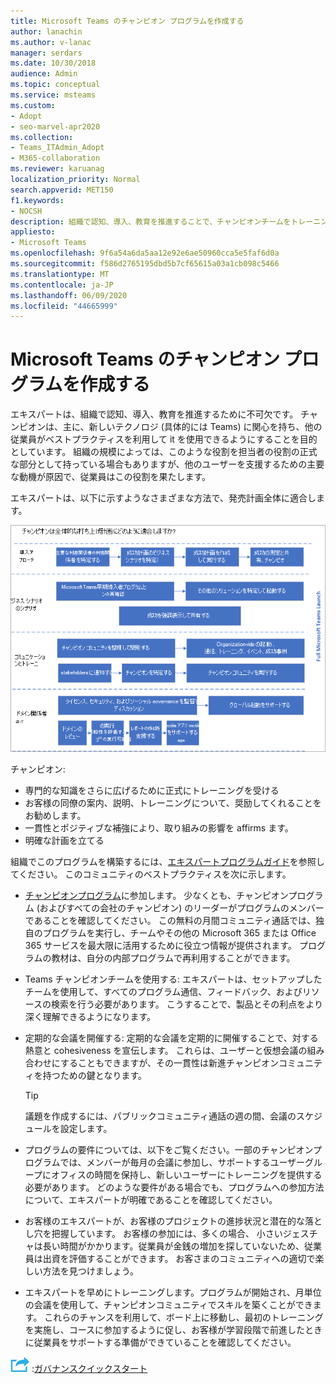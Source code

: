 ```yaml
---
title: Microsoft Teams のチャンピオン プログラムを作成する
author: lanachin
ms.author: v-lanac
manager: serdars
ms.date: 10/30/2018
audience: Admin
ms.topic: conceptual
ms.service: msteams
ms.custom:
- Adopt
- seo-marvel-apr2020
ms.collection:
- Teams_ITAdmin_Adopt
- M365-collaboration
ms.reviewer: karuanag
localization_priority: Normal
search.appverid: MET150
f1.keywords:
- NOCSH
description: 組織で認知、導入、教育を推進することで、チャンピオンチームをトレーニングしてチームの導入を促進する方法について説明します。
appliesto:
- Microsoft Teams
ms.openlocfilehash: 9f6a54a6da5aa12e92e6ae50960cca5e5faf6d0a
ms.sourcegitcommit: f586d2765195dbd5b7cf65615a03a1cb098c5466
ms.translationtype: MT
ms.contentlocale: ja-JP
ms.lasthandoff: 06/09/2020
ms.locfileid: "44665999"
---
```

# <a name="create-your-champions-program-for-microsoft-teams"></a>Microsoft Teams のチャンピオン プログラムを作成する

エキスパートは、組織で認知、導入、教育を推進するために不可欠です。 チャンピオンは、主に、新しいテクノロジ (具体的には Teams) に関心を持ち、他の従業員がベストプラクティスを利用して it を使用できるようにすることを目的としています。 組織の規模によっては、このような役割を担当者の役割の正式な部分として持っている場合もありますが、他のユーザーを支援するための主要な動機が原因で、従業員はこの役割を果たします。

エキスパートは、以下に示すようなさまざまな方法で、発売計画全体に適合します。

![チャンピオン立ち上げ計画の図](media/teams-adoption-champions.png)

チャンピオン:

- 専門的な知識をさらに広げるために正式にトレーニングを受ける
- お客様の同僚の案内、説明、トレーニングについて、奨励してくれることをお勧めします。
- 一貫性とポジティブな補強により、取り組みの影響を affirms ます。
- 明確な計画を立てる

組織でこのプログラムを構築するには、[エキスパートプログラムガイド](https://go.microsoft.com/fwlink/?linkid=854665)を参照してください。 このコミュニティのベストプラクティスを次に示します。

- [チャンピオンプログラム](https://aka.ms/O365Champions)に参加します。 少なくとも、チャンピオンプログラム (およびすべての会社のチャンピオン) のリーダーがプログラムのメンバーであることを確認してください。 この無料の月間コミュニティ通話では、独自のプログラムを実行し、チームやその他の Microsoft 365 または Office 365 サービスを最大限に活用するために役立つ情報が提供されます。 プログラムの教材は、自分の内部プログラムで再利用することができます。

- Teams チャンピオンチームを使用する: エキスパートは、セットアップしたチームを使用して、すべてのプログラム通信、フィードバック、およびリソースの検索を行う必要があります。  こうすることで、製品とその利点をより深く理解できるようになります。

- 定期的な会議を開催する: 定期的な会議を定期的に開催することで、対する熱意と cohesiveness を宣伝します。 これらは、ユーザーと仮想会議の組み合わせにすることもできますが、その一貫性は新進チャンピオンコミュニティを持つための鍵となります。

    > [!TIP]
    > 議題を作成するには、パブリックコミュニティ通話の週の間、会議のスケジュールを設定します。 

- プログラムの要件については、以下をご覧ください。一部のチャンピオンプログラムでは、メンバーが毎月の会議に参加し、サポートするユーザーグループにオフィスの時間を保持し、新しいユーザーにトレーニングを提供する必要があります。 どのような要件がある場合でも、プログラムへの参加方法について、エキスパートが明確であることを確認してください。

- お客様のエキスパートが、お客様のプロジェクトの進捗状況と潜在的な落とし穴を把握しています。 お客様の参加には、多くの場合、 小さいジェスチャは長い時間がかかります。従業員が金銭の増加を探していないため、従業員は出資を評価することができます。 お客さまのコミュニティへの適切で楽しい方法を見つけましょう。 

- エキスパートを早めにトレーニングします。プログラムが開始され、月単位の会議を使用して、チャンピオンコミュニティでスキルを築くことができます。 これらのチャンスを利用して、ボード上に移動し、最初のトレーニングを実施し、コースに参加するように促し、お客様が学習段階で前進したときに従業員をサポートする準備ができていることを確認してください。  

![次の手順を示すアイコン ](media/teams-adoption-next-icon.png) :[ガバナンスクイックスタート](teams-adoption-governance-quick-start.md)

